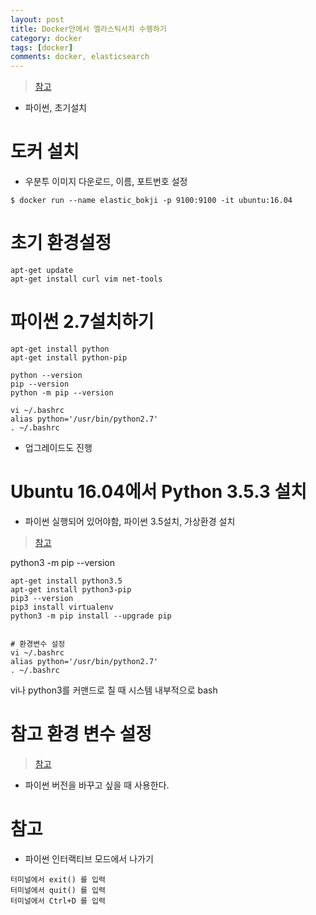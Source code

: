 ```yaml
---
layout: post
title: Docker안에서 엘라스틱서치 수행하기
category: docker
tags: [docker]
comments: docker, elasticsearch
---
```


> [참고](https://m.blog.naver.com/gracefulife/220778800696)

- 파이썬, 초기설치

# 도커 설치

- 우분투 이미지 다운로드, 이름, 포트번호 설정

```
$ docker run --name elastic_bokji -p 9100:9100 -it ubuntu:16.04
```

# 초기 환경설정

```console
apt-get update
apt-get install curl vim net-tools
```

# 파이썬 2.7설치하기

```console
apt-get install python
apt-get install python-pip

python --version
pip --version
python -m pip --version

vi ~/.bashrc
alias python='/usr/bin/python2.7'
. ~/.bashrc
```

- 업그레이드도 진행


# Ubuntu 16.04에서 Python 3.5.3 설치

- 파이썬 실행되어 있어야함, 파이썬 3.5설치, 가상환경 설치

> [참고](https://m.blog.naver.com/gracefulife/220778800696)

python3 -m pip --version

```console
apt-get install python3.5
apt-get install python3-pip
pip3 --version
pip3 install virtualenv
python3 -m pip install --upgrade pip


# 환경변수 설정
vi ~/.bashrc
alias python='/usr/bin/python2.7'
. ~/.bashrc
```

vi나 python3를 커맨드로 칠 때 시스템 내부적으로 bash


# 참고 환경 변수 설정

> [참고](https://somjang.tistory.com/entry/PythonUbuntu%EC%97%90%EC%84%9C-Python37-%ED%99%98%EA%B2%BD%EB%B3%80%EC%88%98-%EC%84%A4%EC%A0%95%ED%95%98%EA%B8%B0bashrc%ED%8C%8C%EC%9D%BC%EC%88%98%EC%A0%95)

- 파이썬 버전을 바꾸고 싶을 때 사용한다.

# 참고

- 파이썬 인터랙티브 모드에서 나가기

```console
터미널에서 exit() 를 입력
터미널에서 quit() 를 입력
터미널에서 Ctrl+D 를 입력
```


